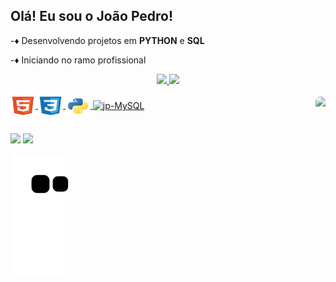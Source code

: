 ## Olá! Eu sou o João Pedro!

-♦ Desenvolvendo projetos em **PYTHON** e **SQL**

-♦ Iniciando no ramo profissional

<div align="center">
  <a href="https://github.com/JoaoPedroRMatias">
  <img height="180em" src="https://github-readme-stats.vercel.app/api?username=JoaoPedroRMatias&show_icons=true&theme=dark&include_all_commits=true&count_private=true"/>
  <img height="180em" src="https://github-readme-stats.vercel.app/api/top-langs/?username=JoaoPedroRMatias&layout=compact&langs_count=7&theme=dark"/>
</div>
    
<div style="display: inline_block"><br>
  <img align="center" alt="jp-HTML" height="30" width="40" src="https://raw.githubusercontent.com/devicons/devicon/master/icons/html5/html5-original.svg">
  <img align="center" alt="jp-CSS" height="30" width="40" src="https://raw.githubusercontent.com/devicons/devicon/master/icons/css3/css3-original.svg">
  <img align="center" alt="jp-Python" height="30" width="40" src="https://raw.githubusercontent.com/devicons/devicon/master/icons/python/python-original.svg">
  <img align="center" alt="jp-MySQL" height="30" width="40" src="https://cdn.jsdelivr.net/gh/devicons/devicon/icons/mysql/mysql-plain.svg">
  <img align="right" height="150" style="border-radius:50px;" src="https://media4.giphy.com/media/24378Oo7BieC9UcGwX/giphy.gif">
</div>
  
 ##
  
 <div>
  <a href="https://www.instagram.com/sou.apenas.o.joao/" target="_blank"><img src="https://img.shields.io/badge/-Instagram-%23E4405F?style=for-the-badge&logo=instagram&logoColor=white" target="_blank"></a>
  <a href="https://www.linkedin.com/in/jo%C3%A3o-pedro-rodrigues-matias-41650a1aa/R" target="_blank"><img src="https://img.shields.io/badge/LinkedIn-0077B5?style=for-the-badge&logo=linkedin&logoColor=white" target="_blank"></a>
   
  ![Snake animation](https://github.com/rafaballerini/rafaballerini/blob/output/github-contribution-grid-snake.svg)
 </div>
